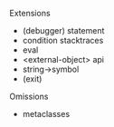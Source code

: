 Extensions

* (debugger) statement
* condition stacktraces
* eval
* \<external-object> api
* string->symbol
* (exit)

Omissions
* metaclasses